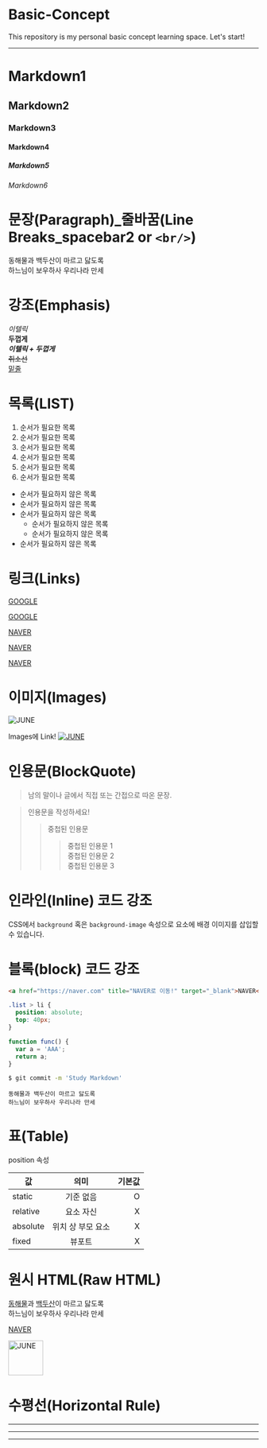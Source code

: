 # Basic-Concept
This repository is my personal basic concept learning space. Let's start!

---

# Markdown1
## Markdown2
### Markdown3
#### Markdown4
##### Markdown5
###### Markdown6

# 문장(Paragraph)_줄바꿈(Line Breaks_spacebar2 or `<br/>`)

동해물과 백두산이 마르고 닳도록  
하느님이 보우하사 우리나라 만세

# 강조(Emphasis)

_이텔릭_  
**두껍게**  
**_이텔릭 + 두껍게_**  
~~취소선~~  
<u>밑줄</u>

# 목록(LIST)

1. 순서가 필요한 목록
1. 순서가 필요한 목록
1. 순서가 필요한 목록
  1. 순서가 필요한 목록
  1. 순서가 필요한 목록
1. 순서가 필요한 목록

- 순서가 필요하지 않은 목록
- 순서가 필요하지 않은 목록
- 순서가 필요하지 않은 목록
  - 순서가 필요하지 않은 목록
  - 순서가 필요하지 않은 목록 
- 순서가 필요하지 않은 목록

# 링크(Links)

<a href="https://google.com">GOOGLE</a>

[GOOGLE](https://google.com)

<a href="https://naver.com" title="NAVER로 이동!">NAVER</a>
                                   
[NAVER](https://naver.com "NAVER로 이동!")       
                                      
<a href="https://naver.com" title="NAVER로 이동!" target="_blank">NAVER</a>                                      
# 이미지(Images)

![JUNE](https://heropy.blog/css/images/logo.png)

Images에 Link!
[![JUNE](https://heropy.blog/css/images/logo.png)](http://naver.com)

# 인용문(BlockQuote)

> 남의 말이나 글에서 직접 또는 간접으로 따온 문장.  

> 인용문을 작성하세요!
> > 중첩된 인용문
> > > 중첩된 인용문 1  
> > > 중첩된 인용문 2  
> > > 중첩된 인용문 3  

# 인라인(Inline) 코드 강조

CSS에서 `background` 혹은 `background-image` 속성으로 요소에 배경 이미지를 삽입할 수 있습니다.

# 블록(block) 코드 강조

```html
<a href="https://naver.com" title="NAVER로 이동!" target="_blank">NAVER</a>   
```
```css
.list > li {
  position: absolute;
  top: 40px;
}
```
```javascript
function func() {
  var a = 'AAA';
  return a;
}
```
```bash
$ git commit -m 'Study Markdown'
```
```plaintext
동해물과 백두산이 마르고 닳도록
하느님이 보우하사 우리나라 만세
```
# 표(Table)

position 속성

값 | 의미 | 기본값
--|:--:|--:
static | 기준 없음 | O
relative | 요소 자신 | X
absolute | 위치 상 부모 요소 | X
fixed | 뷰포트 | X

# 원시 HTML(Raw HTML)

<u>동해물</u>과 <span style="text-decoration: underline;">백두산</span>이 마르고 닳도록<br/>
하느님이 보우하사 우리나라 만세

<a href="https://naver.com" title="NAVER로 이동!" target="_blank">NAVER</a>  

<img width="70" src="https://heropy.blog/css/images/logo.png" alt="JUNE" />

# 수평선(Horizontal Rule)

---

***

___

